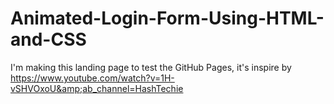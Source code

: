 # Animated-Login-Form-Using-HTML-and-CSS
I'm making this landing page to test the GitHub Pages, it's inspire by https://www.youtube.com/watch?v=1H-vSHVOxoU&amp;ab_channel=HashTechie

